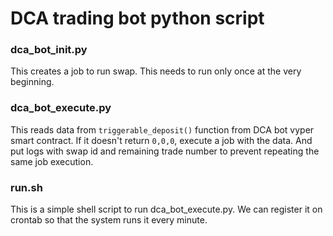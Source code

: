 # DCA trading bot python script

### dca_bot_init.py

This creates a job to run swap. This needs to run only once at the very beginning.

### dca_bot_execute.py

This reads data from `triggerable_deposit()` function from DCA bot vyper smart contract. If it doesn't return `0,0,0`, execute a job with the data. And put logs with swap id and remaining trade number to prevent repeating the same job execution.

### run.sh

This is a simple shell script to run dca_bot_execute.py. We can register it on crontab so that the system runs it every minute.